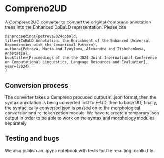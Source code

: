 # Compreno2UD
A Compreno2UD converter to convert the original Compreno annotation trees into the Enhanced CoBaLD representation. Please cite

```
@inproceedings{petrova2024cobald,
title={CoBaLD Annotation: the Enrichment of the Enhanced Universal Dependencies with the Semantical Pattern},
author={Petrova, Maria and Ivoylova, Alexandra and Tishchenkova, Anastasia},
booktitle={Proceedings of the the 2024 Joint International Conference on Computational Linguistics, Language Resources and Evaluation},
year={2024}
}
```

## Conversion process

The converter takes a Compreno produced output in .json format, then the syntax annotation is being converted first to E-UD, then to base UD; finally, the syntactically conversed json is passed on to the morphological conversion and re-tokenization module. We have to create a temporary json output in order to be able to work on the syntax and morphology modules separately. 

## Testing and bugs

We also publish an .ipynb notebook with tests for the resulting .conllu file.
